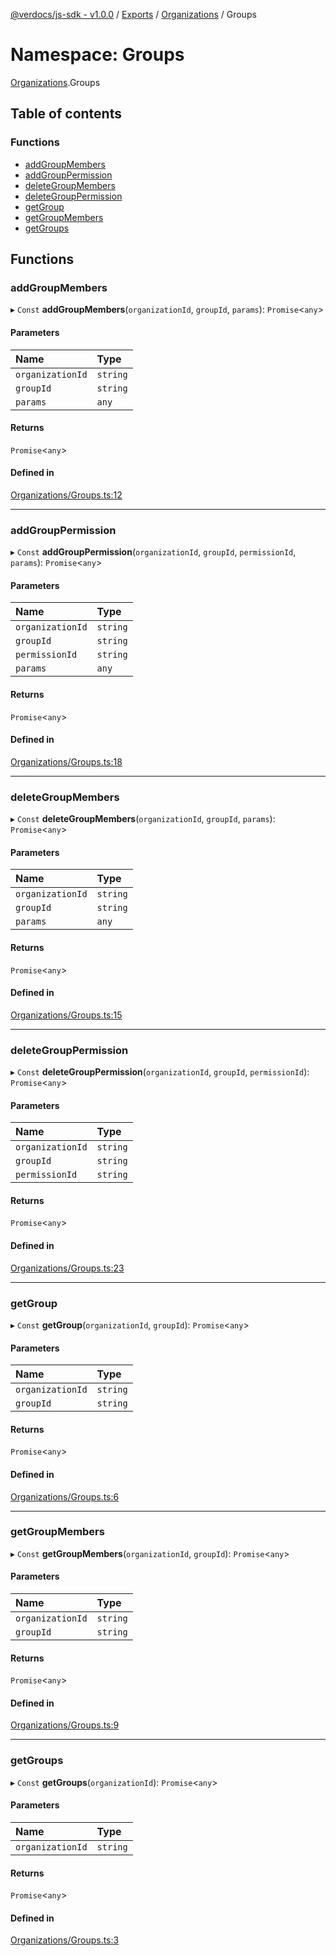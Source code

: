 [@verdocs/js-sdk - v1.0.0](../README.md) / [Exports](../modules.md) / [Organizations](Organizations.md) / Groups

# Namespace: Groups

[Organizations](Organizations.md).Groups

## Table of contents

### Functions

- [addGroupMembers](Organizations.Groups.md#addgroupmembers)
- [addGroupPermission](Organizations.Groups.md#addgrouppermission)
- [deleteGroupMembers](Organizations.Groups.md#deletegroupmembers)
- [deleteGroupPermission](Organizations.Groups.md#deletegrouppermission)
- [getGroup](Organizations.Groups.md#getgroup)
- [getGroupMembers](Organizations.Groups.md#getgroupmembers)
- [getGroups](Organizations.Groups.md#getgroups)

## Functions

### addGroupMembers

▸ `Const` **addGroupMembers**(`organizationId`, `groupId`, `params`): `Promise`<`any`\>

#### Parameters

| Name | Type |
| :------ | :------ |
| `organizationId` | `string` |
| `groupId` | `string` |
| `params` | `any` |

#### Returns

`Promise`<`any`\>

#### Defined in

[Organizations/Groups.ts:12](https://github.com/Verdocs/js-sdk/blob/fb278cb/src/Organizations/Groups.ts#L12)

___

### addGroupPermission

▸ `Const` **addGroupPermission**(`organizationId`, `groupId`, `permissionId`, `params`): `Promise`<`any`\>

#### Parameters

| Name | Type |
| :------ | :------ |
| `organizationId` | `string` |
| `groupId` | `string` |
| `permissionId` | `string` |
| `params` | `any` |

#### Returns

`Promise`<`any`\>

#### Defined in

[Organizations/Groups.ts:18](https://github.com/Verdocs/js-sdk/blob/fb278cb/src/Organizations/Groups.ts#L18)

___

### deleteGroupMembers

▸ `Const` **deleteGroupMembers**(`organizationId`, `groupId`, `params`): `Promise`<`any`\>

#### Parameters

| Name | Type |
| :------ | :------ |
| `organizationId` | `string` |
| `groupId` | `string` |
| `params` | `any` |

#### Returns

`Promise`<`any`\>

#### Defined in

[Organizations/Groups.ts:15](https://github.com/Verdocs/js-sdk/blob/fb278cb/src/Organizations/Groups.ts#L15)

___

### deleteGroupPermission

▸ `Const` **deleteGroupPermission**(`organizationId`, `groupId`, `permissionId`): `Promise`<`any`\>

#### Parameters

| Name | Type |
| :------ | :------ |
| `organizationId` | `string` |
| `groupId` | `string` |
| `permissionId` | `string` |

#### Returns

`Promise`<`any`\>

#### Defined in

[Organizations/Groups.ts:23](https://github.com/Verdocs/js-sdk/blob/fb278cb/src/Organizations/Groups.ts#L23)

___

### getGroup

▸ `Const` **getGroup**(`organizationId`, `groupId`): `Promise`<`any`\>

#### Parameters

| Name | Type |
| :------ | :------ |
| `organizationId` | `string` |
| `groupId` | `string` |

#### Returns

`Promise`<`any`\>

#### Defined in

[Organizations/Groups.ts:6](https://github.com/Verdocs/js-sdk/blob/fb278cb/src/Organizations/Groups.ts#L6)

___

### getGroupMembers

▸ `Const` **getGroupMembers**(`organizationId`, `groupId`): `Promise`<`any`\>

#### Parameters

| Name | Type |
| :------ | :------ |
| `organizationId` | `string` |
| `groupId` | `string` |

#### Returns

`Promise`<`any`\>

#### Defined in

[Organizations/Groups.ts:9](https://github.com/Verdocs/js-sdk/blob/fb278cb/src/Organizations/Groups.ts#L9)

___

### getGroups

▸ `Const` **getGroups**(`organizationId`): `Promise`<`any`\>

#### Parameters

| Name | Type |
| :------ | :------ |
| `organizationId` | `string` |

#### Returns

`Promise`<`any`\>

#### Defined in

[Organizations/Groups.ts:3](https://github.com/Verdocs/js-sdk/blob/fb278cb/src/Organizations/Groups.ts#L3)
